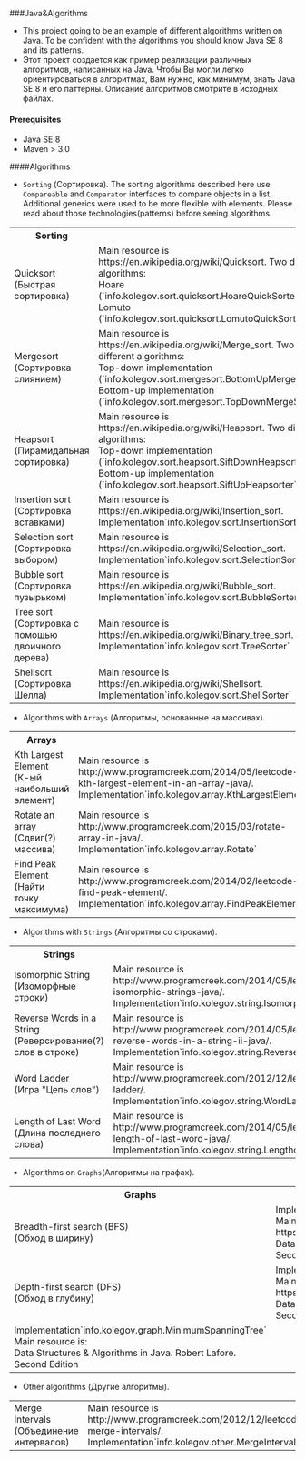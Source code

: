 ###Java&Algorithms
- This project going to be an example of different algorithms written on Java.
To be confident with the algorithms you should know Java SE 8 and its patterns.
- Этот проект создается как пример реализации различных алгоритмов, написанных на Java.
Чтобы Вы могли легко ориентироваться в алгоритмах, Вам нужно, как минимум, знать Java SE 8 и его паттерны.
Описание алгоритмов смотрите в исходных файлах.

#### Prerequisites
- Java SE 8
- Maven > 3.0 

####Algorithms
- `Sorting` (Сортировка). The sorting algorithms described here use `Compareable` and `Comparator` interfaces to compare objects in a list. Additional generics were  used to be more flexible with elements. Please read about those technologies(patterns) before seeing algorithms.
<table>
  <tr>
    <th width="300px">Sorting</th><th width="300px"></th>
  </tr>
  <tr>
    <td>Quicksort<br/>(Быстрая сортировка)</td>
    <td>
		Main resource is https://en.wikipedia.org/wiki/Quicksort.
		Two different algorithms:
	<br/>Hoare (`info.kolegov.sort.quicksort.HoareQuickSorter`)
	<br/>Lomuto (`info.kolegov.sort.quicksort.LomutoQuickSorter`)
    </td>
  </tr>
  <tr>
    <td>Mergesort<br/>(Сортировка слиянием)</td>
    <td>
		Main resource is https://en.wikipedia.org/wiki/Merge_sort.
		Two different algorithms:
	<br/>Top-down implementation
	(`info.kolegov.sort.mergesort.BottomUpMergeSorter`)
	<br/>Bottom-up implementation
	(`info.kolegov.sort.mergesort.TopDownMergeSorter`)
    </td>
  </tr>
  <tr>
    <td>Heapsort<br/>(Пирамидальная сортировка)</td>
    <td>
		Main resource is https://en.wikipedia.org/wiki/Heapsort.
		Two different algorithms:
	<br/>Top-down implementation
	(`info.kolegov.sort.heapsort.SiftDownHeapsorter`)
	<br/>Bottom-up implementation
	(`info.kolegov.sort.heapsort.SiftUpHeapsorter`)
    </td>
  </tr>
  <tr>
    <td>Insertion sort<br/>(Сортировка вставками)</td>
    <td>
		Main resource is https://en.wikipedia.org/wiki/Insertion_sort.
		<br/>Implementation`info.kolegov.sort.InsertionSorter`
    </td>
  </tr>
  <tr>
    <td>Selection sort<br/>(Сортировка выбором)</td>
    <td>
		Main resource is https://en.wikipedia.org/wiki/Selection_sort.
		<br/>Implementation`info.kolegov.sort.SelectionSorter`
    </td>
  </tr>
  <tr>
    <td>Bubble sort<br/>(Сортировка пузырьком)</td>
    <td>
		Main resource is https://en.wikipedia.org/wiki/Bubble_sort.
		<br/>Implementation`info.kolegov.sort.BubbleSorter`
    </td>
  </tr>
  <tr>
    <td>Tree sort<br/>(Сортировка с помощью двоичного дерева)</td>
    <td>
		Main resource is https://en.wikipedia.org/wiki/Binary_tree_sort.
		<br/>Implementation`info.kolegov.sort.TreeSorter`
    </td>
  </tr>
    <tr>
    <td>Shellsort<br/>(Сортировка Шелла)</td>
    <td>
		Main resource is https://en.wikipedia.org/wiki/Shellsort.
		<br/>Implementation`info.kolegov.sort.ShellSorter`
    </td>
  </tr>
</table>

- Algorithms with `Arrays` (Алгоритмы, основанные на массивах).
<table>
  <tr>
    <th width="300px">Arrays</th><th width="300px"></th>
  </tr>
  <tr>
    <td>Kth Largest Element<br/>(К-ый наибольший элемент)</td>
    <td>
		Main resource is http://www.programcreek.com/2014/05/leetcode-kth-largest-element-in-an-array-java/.
		<br/>Implementation`info.kolegov.array.KthLargestElement`
    </td>
  </tr>
  <tr>
    <td>Rotate an array<br/>(Сдвиг(?) массива)</td>
    <td>
		Main resource is http://www.programcreek.com/2015/03/rotate-array-in-java/.
		<br/>Implementation`info.kolegov.array.Rotate`
    </td>
  </tr>
  <tr>
    <td>Find Peak Element<br/>(Найти точку максимума)</td>
    <td>
		Main resource is http://www.programcreek.com/2014/02/leetcode-find-peak-element/.
		<br/>Implementation`info.kolegov.array.FindPeakElement`
    </td>
  </tr>
</table>

- Algorithms with `Strings` (Алгоритмы со строками).
<table>
  <tr>
    <th width="300px">Strings</th><th width="300px"></th>
  </tr>
  <tr>
    <td>Isomorphic String<br/>(Изоморфные строки)</td>
    <td>
		Main resource is http://www.programcreek.com/2014/05/leetcode-isomorphic-strings-java/.
		<br/>Implementation`info.kolegov.string.IsomorphicString`
    </td>
  </tr>
  <tr>
    <td>Reverse Words in a String<br/>(Реверсирование(?) слов в строке)</td>
    <td>
		Main resource is http://www.programcreek.com/2014/05/leetcode-reverse-words-in-a-string-ii-java/.
		<br/>Implementation`info.kolegov.string.ReverseWordsInString`
    </td>
  </tr>
  <tr>
    <td>Word Ladder<br/>(Игра "Цепь слов")</td>
    <td>
		Main resource is http://www.programcreek.com/2012/12/leetcode-word-ladder/.
		<br/>Implementation`info.kolegov.string.WordLadder`
    </td>
  </tr>
  <tr>
    <td>Length of Last Word<br/>(Длина последнего слова)</td>
    <td>
		Main resource is http://www.programcreek.com/2014/05/leetcode-length-of-last-word-java/.
		<br/>Implementation`info.kolegov.string.LengthofLastWord`
    </td>
  </tr>
</table>

- Algorithms on `Graphs`(Алгоритмы на графах).
<table>
  <tr>
    <th width="300px">Graphs</th><th width="300px"></th>
  </tr>
  <tr>
    <td>Breadth-first search (BFS)<br/>(Обход в ширину)</td>
    <td>
    Implementation`info.kolegov.graph.BreadthFirstSearcher`
		Main resources are:
	<br/>https://en.wikipedia.org/wiki/Breadth-first_search
	<br/>Data Structures & Algorithms in Java. Robert Lafore. Second Edition
    </td>
  </tr>
  <tr>
    <td>Depth-first search (DFS)<br/>(Обход в глубину)</td>
    <td>
    Implementation`info.kolegov.graph.DepthFirstSearcher`
		Main resources are:
	<br/>https://en.wikipedia.org/wiki/Depth-first_search
	<br/>Data Structures & Algorithms in Java. Robert Lafore. Second Edition
    </td>
  </tr>
  <tr>
    <td>
    Implementation`info.kolegov.graph.MinimumSpanningTree`
		Main resource is:
	<br/>Data Structures & Algorithms in Java. Robert Lafore. Second Edition
    </td>
  </tr>
</table>

- Other algorithms (Другие алгоритмы).
<table>
  <tr>
    <td>Merge Intervals<br/>(Объединение интервалов)</td>
    <td>
    Main resource is http://www.programcreek.com/2012/12/leetcode-merge-intervals/.
    Implementation`info.kolegov.other.MergeIntervals`
    </td>
  </tr>
</table>

